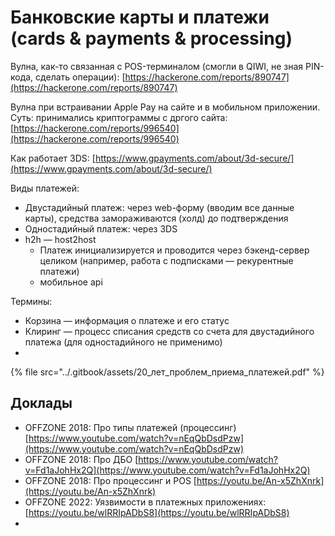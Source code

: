 # Банковские карты и платежи (cards & payments & processing)

Вулна, как-то связанная с POS-терминалом (смогли в QIWI, не зная PIN-кода, сделать операции): [https://hackerone.com/reports/890747](https://hackerone.com/reports/890747)

Вулна при встраивании Apple Pay на сайте и в мобильном приложении. Суть: принимались криптограммы с дргого сайта: [https://hackerone.com/reports/996540](https://hackerone.com/reports/996540)

Как работает 3DS: [https://www.gpayments.com/about/3d-secure/](https://www.gpayments.com/about/3d-secure/)

Виды платежей:

* Двустадийный платеж: через web-форму (вводим все данные карты), средства замораживаются (холд) до подтверждения
* Одностадийный платеж: через 3DS
* h2h — host2host
  * Платеж инициализируется и проводится через бэкенд-сервер целиком (например, работа с подписками — рекурентные платежи)
  * мобильное api

Термины:

* Корзина — информация о платеже и его статус
* Клиринг — процесс списания средств со счета для двустадийного платежа (для одностадийного не применимо)
*

{% file src="../.gitbook/assets/20_лет_проблем_приема_платежей.pdf" %}

## Доклады

* OFFZONE 2018: Про типы платежей (процессинг) [https://www.youtube.com/watch?v=nEqQbDsdPzw](https://www.youtube.com/watch?v=nEqQbDsdPzw)
* OFFZONE 2018: Про ДБО [https://www.youtube.com/watch?v=Fd1aJohHx2Q](https://www.youtube.com/watch?v=Fd1aJohHx2Q)
* OFFZONE 2018: Про процессинг и POS [https://youtu.be/An-x5ZhXnrk](https://youtu.be/An-x5ZhXnrk)
* OFFZONE 2022: Уязвимости в платежных приложениях: [https://youtu.be/wlRRIpADbS8](https://youtu.be/wlRRIpADbS8)
*
